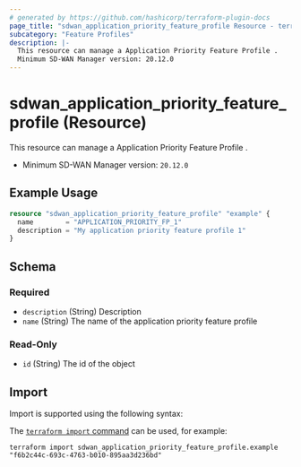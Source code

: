 ```yaml
---
# generated by https://github.com/hashicorp/terraform-plugin-docs
page_title: "sdwan_application_priority_feature_profile Resource - terraform-provider-sdwan"
subcategory: "Feature Profiles"
description: |-
  This resource can manage a Application Priority Feature Profile .
  Minimum SD-WAN Manager version: 20.12.0
---
```


# sdwan_application_priority_feature_profile (Resource)

This resource can manage a Application Priority Feature Profile .
  - Minimum SD-WAN Manager version: `20.12.0`

## Example Usage

```terraform
resource "sdwan_application_priority_feature_profile" "example" {
  name        = "APPLICATION_PRIORITY_FP_1"
  description = "My application priority feature profile 1"
}
```

<!-- schema generated by tfplugindocs -->
## Schema

### Required

- `description` (String) Description
- `name` (String) The name of the application priority feature profile

### Read-Only

- `id` (String) The id of the object

## Import

Import is supported using the following syntax:

The [`terraform import` command](https://developer.hashicorp.com/terraform/cli/commands/import) can be used, for example:

```shell
terraform import sdwan_application_priority_feature_profile.example "f6b2c44c-693c-4763-b010-895aa3d236bd"
```
